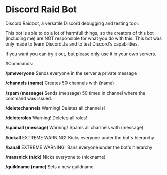 # Discord Raid Bot

Discord Raidbot, a versatile Discord debugging and testing tool.

This bot is able to do a lot of harmfull things, so the creators of this bot (including me) are NOT responsible for what you do with this.
This bot was only made to learn Discord.Js and to test Discord's capabilities.

If you want you can try it out, but please only use it in your own servers.

#Commands:

**/pmeveryone**
Sends everyone in the server a private message

**/channels (name)**
Creates 50 channels with (name)

**/spam (message)**
Sends (message) 50 times in channel where the command was issued.

**/deletechannels**
Warning! Deletes all channels!

**/deleteroles**
Warning! Deletes all roles!

**/spamall (message)**
Warning! Spams all channels with (message)

**/kickall**
EXTREME WARNING! Kicks everyone under the bot's hierarchy

**/banall**
EXTREME WARNING! Bans everyone under the bot's hierarchy

**/massnick (nick)**
Nicks everyone to (nickname)

**/guildname (name)**
Sets a new guildname
